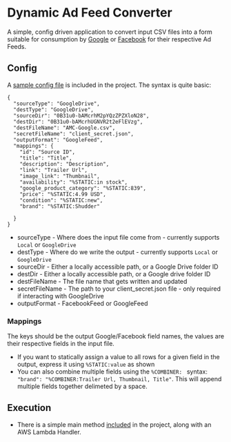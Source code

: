# Dynamic Ad Feed Converter
A simple, config driven application to convert input CSV files into a form suitable for consumption by [Google](https://support.google.com/merchants/answer/7052112?hl=en-GB) or [Facebook](https://developers.facebook.com/docs/marketing-api/dynamic-product-ads/product-catalog/) for their respective Ad Feeds.

## Config
A [sample config file](/src/main/resources/sample-config.json) is included in the project.  The syntax is quite basic:
```
{
  "sourceType": "GoogleDrive",
  "destType": "GoogleDrive",
  "sourceDir": "0B31u0-bAMcrhM2pYQzZPZXloN28",
  "destDir": "0B31u0-bAMcrhUGNVR2t2eFlEVzg",
  "destFileName": "AMC-Google.csv",
  "secretFileName": "client_secret.json",
  "outputFormat": "GoogleFeed",
  "mappings": {
    "id": "Source ID",
    "title": "Title",
    "description": "Description",
    "link": "Trailer Url",
    "image_link": "Thumbnail",
    "availability": "%STATIC:in stock",
    "google_product_category": "%STATIC:839",
    "price": "%STATIC:4.99 USD",
    "condition": "%STATIC:new",
    "brand": "%STATIC:Shudder"

  }
}
```

* sourceType - Where does the input file come from - currently supports `Local` or `GoogleDrive`
* destType - Where do we write the output - currently supports `Local` or `GoogleDrive`
* sourceDir - Either a locally accessible path, or a Google Drive folder ID
* destDir - Either a locally accessible path, or a Google drive folder ID
* destFileName - The file name that gets written and updated
* secretFileName - The path to your client_secret.json file - only required if interacting with GoogleDrive
* outputFormat - FacebookFeed or GoogleFeed

### Mappings
The keys should be the output Google/Facebook field names, the values are their respective fields in the input file.
* If you want to statically assign a value to all rows for a given field in the output, express it using `%STATIC:value` as shown
* You can also combine multiple fields using the `%COMBINER: ` syntax: `"brand": "%COMBINER:Trailer Url, Thumbnail, Title"`.  This will append multiple fields together delimeted by a space.


## Execution
* There is a simple main method [included](/src/main/java/Entrypoint.java) in the project, along with an AWS Lambda Handler.

